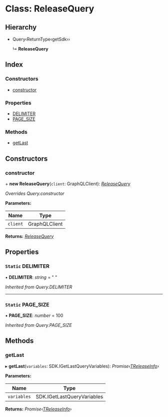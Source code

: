
# Class: ReleaseQuery

## Hierarchy

* Query‹ReturnType‹getSdk››

  ↳ **ReleaseQuery**

## Index

### Constructors

* [constructor](releasequery.md#constructor)

### Properties

* [DELIMITER](releasequery.md#static-delimiter)
* [PAGE_SIZE](releasequery.md#static-page_size)

### Methods

* [getLast](releasequery.md#getlast)

## Constructors

###  constructor

\+ **new ReleaseQuery**(`client`: GraphQLClient): *[ReleaseQuery](releasequery.md)*

*Overrides Query.constructor*

**Parameters:**

Name | Type |
------ | ------ |
`client` | GraphQLClient |

**Returns:** *[ReleaseQuery](releasequery.md)*

## Properties

### `Static` DELIMITER

▪ **DELIMITER**: *string* = "
"

*Inherited from Query.DELIMITER*

___

### `Static` PAGE_SIZE

▪ **PAGE_SIZE**: *number* = 100

*Inherited from Query.PAGE_SIZE*

## Methods

###  getLast

▸ **getLast**(`variables`: SDK.IGetLastQueryVariables): *Promise‹[TReleaseInfo](../README.md#treleaseinfo)›*

**Parameters:**

Name | Type |
------ | ------ |
`variables` | SDK.IGetLastQueryVariables |

**Returns:** *Promise‹[TReleaseInfo](../README.md#treleaseinfo)›*
